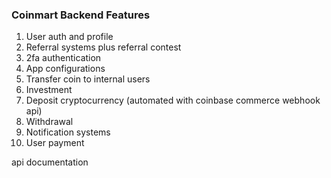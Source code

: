### Coinmart Backend Features
1. User auth and profile
2. Referral systems plus referral contest
3. 2fa authentication
4. App configurations
5. Transfer coin to internal users
6. Investment
7. Deposit cryptocurrency (automated with coinbase commerce webhook api)
8. Withdrawal
9. Notification systems
10. User payment

api documentation